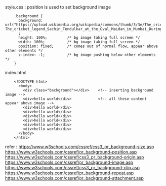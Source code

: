 style.css : position is used to set background image

        .background {
          background: url("https://upload.wikimedia.org/wikipedia/commons/thumb/3/3e/The_cricket_legend_Sachin_Tendulkar_at_the_Oval_Maidan_in_Mumbai_During_the_Duke_and_Duchess_of_Cambridge_Visit%2826271019082%29.jpg/260px-The_cricket_legend_Sachin_Tendulkar_at_the_Oval_Maidan_in_Mumbai_During_the_Duke_and_Duchess_of_Cambridge_Visit%2826271019082%29.jpg")
          ;
          height: 100%;         /* bg image taking full screen */ 
          width: 100%;          /* bg image taking full screen */
          position: fixed;      /* comes out of normal flow, appear above other elements */
          z-index: -1;          /* bg image pushing below other elements */
        }


index.html

        <!DOCTYPE html>
          <body>
            <div class="background"></div>    <!-- inserting background image -->
            <div>hello world</div>            <!-- all these content appear above image -->
            <div>hello world</div>
            <div>hello world</div>
            <div>hello world</div>
            <div>hello world</div>
            <div>hello world</div>
            <div>hello world</div>
          </body>
        </html>


refer : https://www.w3schools.com/cssref/css3_pr_background-size.asp
https://www.w3schools.com/cssref/pr_background-position.asp
https://www.w3schools.com/cssref/css3_pr_background-origin.asp
https://www.w3schools.com/cssref/pr_background-image.asp
https://www.w3schools.com/cssref/css3_pr_background-clip.asp
https://www.w3schools.com/cssref/pr_background-repeat.asp
https://www.w3schools.com/cssref/pr_background-attachment.asp
